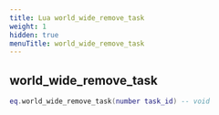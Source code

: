 ```yaml
---
title: Lua world_wide_remove_task
weight: 1
hidden: true
menuTitle: world_wide_remove_task
---
```

## world_wide_remove_task
```lua
eq.world_wide_remove_task(number task_id) -- void
```